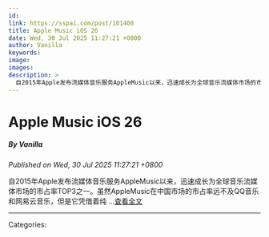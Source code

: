 ```yaml
---
id: 
link: https://sspai.com/post/101408
title: Apple Music iOS 26
date: Wed, 30 Jul 2025 11:27:21 +0800
author: Vanilla
keywords: 
image: 
images: 
description: >
  自2015年Apple发布流媒体音乐服务AppleMusic以来，迅速成长为全球音乐流媒体市场的市占率TOP3之一。虽然AppleMusic在中国市场的市占率远不及QQ音乐和网易云音乐，但是它凭借着纯 ...查看全文
---
```

# Apple Music iOS 26
##### By Vanilla
_Published on Wed, 30 Jul 2025 11:27:21 +0800_

自2015年Apple发布流媒体音乐服务AppleMusic以来，迅速成长为全球音乐流媒体市场的市占率TOP3之一。虽然AppleMusic在中国市场的市占率远不及QQ音乐和网易云音乐，但是它凭借着纯 ...[查看全文](https://sspai.com/post/101408)

---
Categories: 
